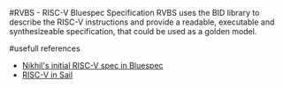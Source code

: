 #RVBS - RISC-V Bluespec Specification
RVBS uses the BID library to describe the RISC-V instructions and provide a readable, executable and synthesizeable specification, that could be used as a golden model.

#usefull references
- [Nikhil's initial RISC-V spec in Bluespec](https://github.com/rsnikhil/RISCV_ISA_Formal_Spec_in_BSV)
- [RISC-V in Sail](https://bitbucket.org/Peter_Sewell/sail/src/f0963618ba927492b0724383040b9922ab41f1dd/risc-v/?at=master)
